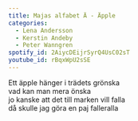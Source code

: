 ```yaml
---
title: Majas alfabet Ä - Äpple
categories:
  - Lena Andersson
  - Kerstin Andeby
  - Peter Wanngren
spotify_id: 2AiycDEijrSyrQ4UsC02sT
youtube_id: rBqxWpU2sSE
---
```

Ett äpple hänger i trädets grönska\
vad kan man mera önska\
jo kanske att det till marken vill falla\
då skulle jag göra en paj falleralla
